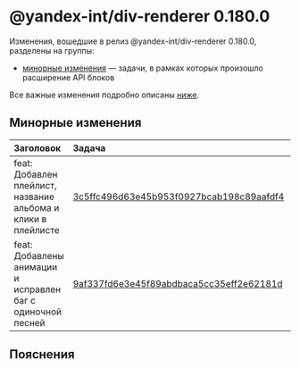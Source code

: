 # @yandex-int/div-renderer 0.180.0

<!-- ЧЕЛОВЕЧЕСКОЕ ВСТУПЛЕНИЕ -->

Изменения, вошедшие в релиз @yandex-int/div-renderer 0.180.0, разделены на группы:

* [минорные изменения](#Минорные-изменения) — задачи, в рамках которых произошло расширение API блоков

Все важные изменения подробно описаны [ниже](#Пояснения).

## Минорные изменения

| Заголовок                                                     | Задача                                     | PR  |
| :------------------------------------------------------------ | :----------------------------------------- | :-- |
| feat: Добавлен плейлист, название альбома и клики в плейлисте | [3c5ffc496d63e45b953f0927bcab198c89aafdf4] | N/A |
| feat: Добавлены анимации и исправлен баг с одиночной песней   | [9af337fd6e3e45f89abdbaca5cc35eff2e62181d] | N/A |

## Пояснения

[3c5ffc496d63e45b953f0927bcab198c89aafdf4]: https://a.yandex-team.ru/arc_vcs/commit/3c5ffc496d63e45b953f0927bcab198c89aafdf4
[9af337fd6e3e45f89abdbaca5cc35eff2e62181d]: https://a.yandex-team.ru/arc_vcs/commit/9af337fd6e3e45f89abdbaca5cc35eff2e62181d
